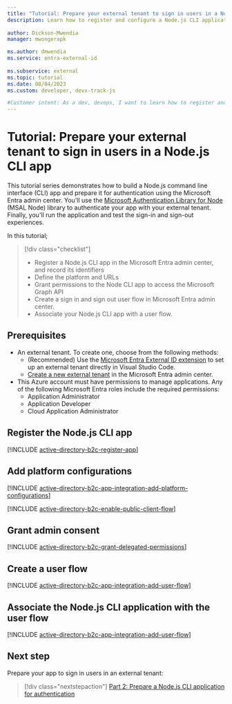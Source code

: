 ```yaml
---
title: "Tutorial: Prepare your external tenant to sign in users in a Node.js CLI app"
description: Learn how to register and configure a Node.js CLI application to signs in users in an external tenant
 
author: Dickson-Mwendia
manager: mwongerapk

ms.author: dmwendia
ms.service: entra-external-id
 
ms.subservice: external
ms.topic: tutorial
ms.date: 08/04/2023
ms.custom: developer, devx-track-js

#Customer intent: As a dev, devops, I want to learn how to register and configure a Node.js CLI application to signs in users in an external tenant
---
```


# Tutorial: Prepare your external tenant to sign in users in a Node.js CLI app

This tutorial series demonstrates how to build a Node.js command line interface (CLI) app and prepare it for authentication using the Microsoft Entra admin center. You'll use the [Microsoft Authentication Library for Node](/javascript/api/%40azure/msal-node) (MSAL Node) library to authenticate your app with your external tenant. Finally, you'll run the application and test the sign-in and sign-out experiences.

In this tutorial;

> [!div class="checklist"]
>
> - Register a Node.js CLI app in the Microsoft Entra admin center, and record its identifiers
> - Define the platform and URLs
> - Grant permissions to the Node CLI app to access the Microsoft Graph API
> - Create a sign in and sign out user flow in Microsoft Entra admin center.
> - Associate your Node.js CLI app with a user flow. 

## Prerequisites

- An external tenant. To create one, choose from the following methods:
  - (Recommended) Use the [Microsoft Entra External ID extension](https://aka.ms/ciamvscode/tutorials/marketplace) to set up an external tenant directly in Visual Studio Code.
  - [Create a new external tenant](how-to-create-external-tenant-portal.md) in the Microsoft Entra admin center.
- This Azure account must have permissions to manage applications. Any of the following Microsoft Entra roles include the required permissions:
  - Application Administrator
  - Application Developer
  - Cloud Application Administrator

## Register the Node.js CLI app

[!INCLUDE [active-directory-b2c-register-app](./includes/register-app/register-client-app-common.md)] 


## Add platform configurations

[!INCLUDE [active-directory-b2c-app-integration-add-platform-configurations](./includes/register-app/add-platform-redirect-url-node-cli.md)]

[!INCLUDE [active-directory-b2c-enable-public-client-flow](./includes/register-app/enable-public-client-flow.md)]  

## Grant admin consent 

[!INCLUDE [active-directory-b2c-grant-delegated-permissions](./includes/register-app/grant-api-permission-sign-in.md)] 

## Create a user flow 

[!INCLUDE [active-directory-b2c-app-integration-add-user-flow](./includes/configure-user-flow/create-sign-in-sign-out-user-flow.md)] 

## Associate the Node.js CLI application with the user flow

[!INCLUDE [active-directory-b2c-app-integration-add-user-flow](./includes/configure-user-flow/add-app-user-flow.md)]


## Next step

Prepare your app to sign in users in an external tenant:

> [!div class="nextstepaction"]
> [Part 2: Prepare a Node.js CLI application for authentication](tutorial-cli-app-node-sign-in-prepare-app.md)
